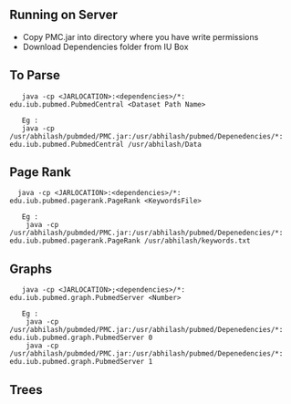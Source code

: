 ## Running on Server

+ Copy PMC.jar into directory where you have write permissions
+ Download Dependencies folder from IU Box


## To Parse
       java -cp <JARLOCATION>:<dependencies>/*: edu.iub.pubmed.PubmedCentral <Dataset Path Name>
       
       Eg :
       java -cp /usr/abhilash/pubmded/PMC.jar:/usr/abhilash/pubmed/Depenedencies/*: edu.iub.pubmed.PubmedCentral /usr/abhilash/Data
       
## Page Rank
      java -cp <JARLOCATION>:<dependencies>/*: edu.iub.pubmed.pagerank.PageRank <KeywordsFile>

       Eg :
        java -cp /usr/abhilash/pubmded/PMC.jar:/usr/abhilash/pubmed/Depenedencies/*: edu.iub.pubmed.pagerank.PageRank /usr/abhilash/keywords.txt
       
       
## Graphs

       java -cp <JARLOCATION>;<dependencies>/*: edu.iub.pubmed.graph.PubmedServer <Number>

       Eg :
        java -cp /usr/abhilash/pubmded/PMC.jar:/usr/abhilash/pubmed/Depenedencies/*: edu.iub.pubmed.graph.PubmedServer 0 
        java -cp /usr/abhilash/pubmded/PMC.jar:/usr/abhilash/pubmed/Depenedencies/*: edu.iub.pubmed.graph.PubmedServer 1
        
## Trees
